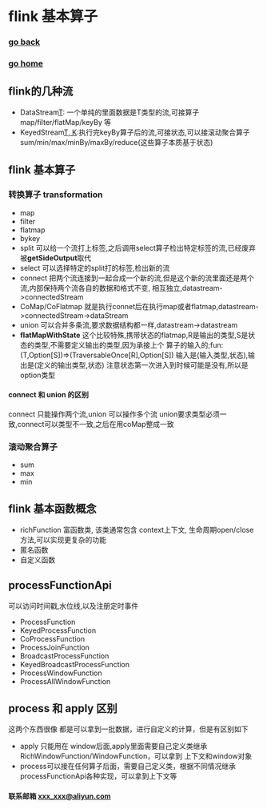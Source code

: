 #  flink 基本算子
### [go back](/x2q/flink/flink)      
### [go home](/x2q)      

## flink的几种流 
+ DataStream[T](数据流): 一个单纯的里面数据是T类型的流,可接算子 map/filter/flatMap/keyBy 等
+ KeyedStream[T, K](键控流):执行完keyBy算子后的流,可接状态,可以接滚动聚合算子sum/min/max/minBy/maxBy/reduce(这些算子本质基于状态)

## flink 基本算子
### 转换算子 transformation
+ map
+ filter
+ flatmap
+ bykey
+ split 可以给一个流打上标签,之后调用select算子检出特定标签的流,已经废弃被**getSideOutput**取代
+ select 可以选择特定的split打的标签,检出新的流
+ connect 把两个流连接到一起合成一个新的流,但是这个新的流里面还是两个流,内部保持两个流各自的数据和格式不变,
相互独立,datastream->connectedStream
+ CoMap/CoFlatmap 就是执行connet后在执行map或者flatmap,datastream->connectedStream->dataStream
+ union 可以合并多条流,要求数据结构都一样,datastream->datastream
+ **flatMapWithState** 这个比较特殊,携带状态的flatmap,R是输出的类型,S是状态的类型,不需要定义输出的类型,因为承接上个
算子的输入的;fun:(T,Option[S])=>(TraversableOnce[R],Option[S]) 输入是(输入类型,状态),输出是(定义的输出类型,状态)
注意状态第一次进入到时候可能是没有,所以是option类型
#### connect 和 union 的区别  
connect 只能操作两个流,union 可以操作多个流
union要求类型必须一致,connect可以类型不一致,之后在用coMap整成一致
### 滚动聚合算子
+ sum
+ max
+ min
## flink 基本函数概念
+ richFunction 富函数类, 该类通常包含 context上下文, 生命周期open/close方法,可以实现更复杂的功能
+ 匿名函数
+ 自定义函数

## processFunctionApi
可以访问时间戳,水位线,以及注册定时事件
+ ProcessFunction
+ KeyedProcessFunction
+ CoProcessFunction
+ ProcessJoinFunction
+ BroadcastProcessFunction
+ KeyedBroadcastProcessFunction
+ ProcessWindowFunction
+ ProcessAllWindowFunction

## process 和 apply 区别
这两个东西很像 都是可以拿到一批数据，进行自定义的计算，但是有区别如下
+ apply 只能用在 window后面,apply里面需要自己定义类继承 RichWindowFunction/WindowFunction，可以拿到 上下文和window对象
+ process可以接在任何算子后面，需要自己定义类，根据不同情况继承processFunctionApi各种实现，可以拿到上下文等

#### 联系邮箱 xxx_xxx@aliyun.com